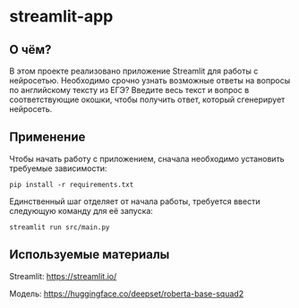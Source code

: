 # streamlit-app

## О чём?
В этом проекте реализовано приложение Streamlit для работы с нейросетью.
Необходимо срочно узнать возможные ответы на вопросы по английскому тексту из ЕГЭ?
Введите весь текст и вопрос в соответствующие окошки, чтобы получить ответ, 
который сгенерирует нейросеть.

## Применение

Чтобы начать работу с приложением, сначала необходимо установить требуемые зависимости:
```
pip install -r requirements.txt
```
Единственный шаг отделяет от начала работы, требуется ввести следующую команду для её запуска:
```
streamlit run src/main.py
```

## Используемые материалы

Streamlit: https://streamlit.io/

Модель: https://huggingface.co/deepset/roberta-base-squad2